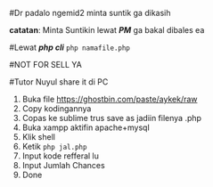 #Dr padalo ngemid2 minta suntik ga dikasih

**catatan**: Minta Suntikin lewat ***PM*** ga bakal dibales ea

#Lewat ***php cli***
```php namafile.php```

#NOT FOR SELL YA

#Tutor Nuyul share it di PC
1. Buka file https://ghostbin.com/paste/aykek/raw
2. Copy kodingannya
3. Copas ke sublime trus save as jadiin filenya .php
4. Buka xampp aktifin apache+mysql
5. Klik shell
6. Ketik ```php jal.php```
7. Input kode refferal lu
8. Input Jumlah Chances
9. Done
